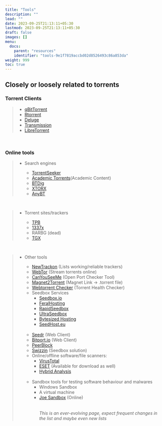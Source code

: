 ```yaml
---
title: "Tools"
description: ""
lead: ""
date: 2023-09-25T21:13:11+05:30
lastmod: 2023-09-25T21:13:11+05:30
draft: false
images: []
menu:
  docs:
    parent: "resources"
    identifier: "tools-9e1f7819accbd02d8526493c86a853da"
weight: 999
toc: true
---
```

## Closely or loosely related to torrents

### Torrent Clients

>- [qBitTorrent](https://www.qbittorrent.org/)
>- [Rtorrent](https://rakshasa.github.io/rtorrent/)
>- [Deluge](https://deluge-torrent.org/)
>- [Transmission](https://transmissionbt.com/)
>- [LibreTorrent](https://github.com/proninyaroslav/libretorrent)

<br>

### Online tools

>- Search engines
>
>   - [TorrentSeeker](https://torrentseeker.com/)
>   - [Academic Torrents](https://www.technadu.com/best-torrent-search-engines/31712/#academictorrents)(Academic Content)
>   - [BTDig](https://btdig.com/)
>   - [XTORX](https://www.xtorx.com/)
>   - [AnyBT](https://anybt.eth.limo/)

<br>

>- Torrent sites/trackers
>
>   - [TPB](https://thepiratebay.org/)
>   - [1337x](https://1337x.to/)
>   - RARBG (dead)
>   - [TGX](https://torrentgalaxy.to/)

<br>

>- Other tools
>
>   - [NewTrackon](https://newtrackon.com/) (Lists working/reliable trackers)
>   - [WebTor](https://webtor.io/) (Stream torrents online)
>   - [CanYouSeeMe](https://canyouseeme.org/) (Open Port Checker Tool)
>   - [Magnet2Torrent](https://magnet2torrent.com/) (Magnet Link -> .torrent file)
>   - [Webtorrent Checker](https://checker.openwebtorrent.com/) (Torrent Health Checker)
>   - Seedbox Services
>     - [Seedbox.io](https://hostingby.design/)
>     - [FeralHosting](https://www.feralhosting.com/)
>     - [RapidSeedbox](https://www.rapidseedbox.com/)
>     - [UltraSeedbox](https://ultra.cc/)
>     - [Bytesized Hosting](https://bytesized-hosting.com/)
>     - [SeedHost.eu](https://www.seedhost.eu/)
<br><br>
>   - [Seedr](https://www.seedr.cc/) (Web Client)
>   - [Bitport.io](https://bitport.io/) (Web Client)
>   - [PeerBlock](https://www.peerblock.com/)
>   - [Swizzin](https://swizzin.ltd/) (Seedbox solution)
>   - Online/offline software/file scanners:
>     - [VirusTotal](https://www.virustotal.com/gui/home/upload)
>     - [ESET](https://www.eset.com/int/home/online-scanner/) (Available for download as well)
>     - [Hybrid Analysis](https://www.hybrid-analysis.com/)
<br><br>
>   - Sandbox tools for testing software behaviour and malwares
>     - Windows Sandbox
>     - A virtual machine
>     - [Joe Sandbox](https://www.joesandbox.com/#windows) (Online)
<br><br><br>
*This is an ever-evolving page, expect frequent changes in the list and maybe even new lists*
